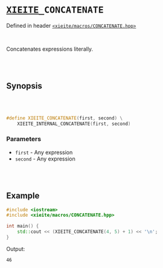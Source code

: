 # [`XIEITE`](../../docs/macros.md)`_CONCATENATE`
Defined in header [`<xieite/macros/CONCATENATE.hpp>`](../../include/xieite/macros/CONCATENATE.hpp)

<br/>

Concatenates expressions literally.

<br/><br/>

## Synopsis

<br/><br/>

```cpp
#define XIEITE_CONCATENATE(first, second) \
	XIEITE_INTERNAL_CONCATENATE(first, second)
```
### Parameters
- `first` - Any expression
- `second` - Any expression

<br/><br/>

## Example
```cpp
#include <iostream>
#include <xieite/macros/CONCATENATE.hpp>

int main() {
	std::cout << (XIEITE_CONCATENATE(4, 5) + 1) << '\n';
}
```
Output:
```
46
```
